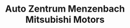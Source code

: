 ---
title: "Auto Zentrum Menzenbach Mitsubishi Motors"
url: /rheinbrohl/auto-zentrum-menzenbach-mitsubishi-motors/
shop: Autohaus
---